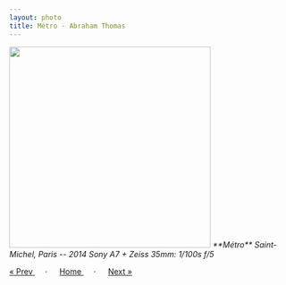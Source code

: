 ```yaml
---
layout: photo
title: Métro · Abraham Thomas
---
```


<img src="/assets/photos/Metro.jpg" width="360px" class="photo">

<i>
**Métro**  
Saint-Michel, Paris -- 2014  
Sony A7 + Zeiss 35mm: 1/100s f/5   
</i>

<a href="/travel/cafe"> &laquo; Prev </a> &emsp; · &emsp; 
<a href="/travel"> Home </a> &emsp; · &emsp; 
<a href="/travel/orsay"> Next &raquo; </a>
